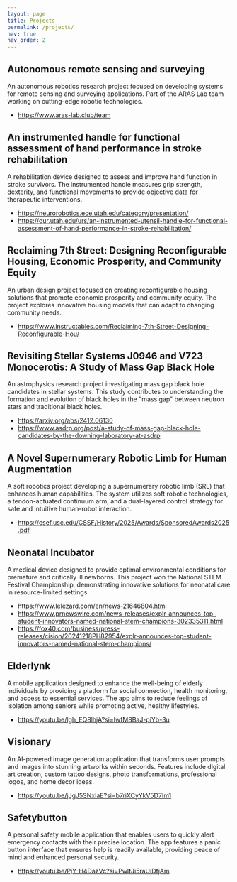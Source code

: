 ```yaml
---
layout: page
title: Projects
permalink: /projects/
nav: true
nav_order: 2
---
```


## Autonomous remote sensing and surveying

An autonomous robotics research project focused on developing systems for remote sensing and surveying applications. Part of the ARAS Lab team working on cutting-edge robotic technologies.

- https://www.aras-lab.club/team

## An instrumented handle for functional assessment of hand performance in stroke rehabilitation

A rehabilitation device designed to assess and improve hand function in stroke survivors. The instrumented handle measures grip strength, dexterity, and functional movements to provide objective data for therapeutic interventions.

- https://neurorobotics.ece.utah.edu/category/presentation/
- https://our.utah.edu/urs/an-instrumented-utensil-handle-for-functional-assessment-of-hand-performance-in-stroke-rehabilitation/

## Reclaiming 7th Street: Designing Reconfigurable Housing, Economic Prosperity, and Community Equity

An urban design project focused on creating reconfigurable housing solutions that promote economic prosperity and community equity. The project explores innovative housing models that can adapt to changing community needs.

- https://www.instructables.com/Reclaiming-7th-Street-Designing-Reconfigurable-Hou/

## Revisiting Stellar Systems J0946 and V723 Monocerotis: A Study of Mass Gap Black Hole

An astrophysics research project investigating mass gap black hole candidates in stellar systems. This study contributes to understanding the formation and evolution of black holes in the "mass gap" between neutron stars and traditional black holes.

- https://arxiv.org/abs/2412.06130
- https://www.asdrp.org/post/a-study-of-mass-gap-black-hole-candidates-by-the-downing-laboratory-at-asdrp

## A Novel Supernumerary Robotic Limb for Human Augmentation

A soft robotics project developing a supernumerary robotic limb (SRL) that enhances human capabilities. The system utilizes soft robotic technologies, a tendon-actuated continuum arm, and a dual-layered control strategy for safe and intuitive human-robot interaction.

- https://csef.usc.edu/CSSF/History/2025/Awards/SponsoredAwards2025.pdf

## Neonatal Incubator

A medical device designed to provide optimal environmental conditions for premature and critically ill newborns. This project won the National STEM Festival Championship, demonstrating innovative solutions for neonatal care in resource-limited settings.

- https://www.lelezard.com/en/news-21646804.html
- https://www.prnewswire.com/news-releases/explr-announces-top-student-innovators-named-national-stem-champions-302335311.html
- https://fox40.com/business/press-releases/cision/20241218PH82954/explr-announces-top-student-innovators-named-national-stem-champions/

## Elderlynk

A mobile application designed to enhance the well-being of elderly individuals by providing a platform for social connection, health monitoring, and access to essential services. The app aims to reduce feelings of isolation among seniors while promoting active, healthy lifestyles.

- https://youtu.be/lgh_EQ8lhjA?si=IwfM8BaJ-piYb-3u

## Visionary

An AI-powered image generation application that transforms user prompts and images into stunning artworks within seconds. Features include digital art creation, custom tattoo designs, photo transformations, professional logos, and home decor ideas.

- https://youtu.be/jJgJ5SNxIaE?si=b7riXCyYkV5D7Im1

## Safetybutton

A personal safety mobile application that enables users to quickly alert emergency contacts with their precise location. The app features a panic button interface that ensures help is readily available, providing peace of mind and enhanced personal security.

- https://youtu.be/PjY-H4DazVc?si=PwltJi5raUiDfjAm

